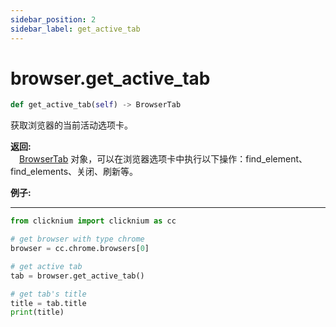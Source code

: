```yaml
---
sidebar_position: 2
sidebar_label: get_active_tab
---
```

# browser.get_active_tab

```python
def get_active_tab(self) -> BrowserTab
```  

获取浏览器的当前活动选项卡。

**返回:**  
    &emsp;[BrowserTab](./browsertab/browsertab.md) 对象，可以在浏览器选项卡中执行以下操作：find_element、find_elements、关闭、刷新等。

**例子:**
***
```python
from clicknium import clicknium as cc

# get browser with type chrome
browser = cc.chrome.browsers[0]

# get active tab
tab = browser.get_active_tab()

# get tab's title
title = tab.title
print(title)
```